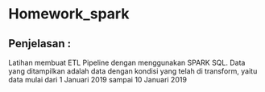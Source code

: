 # Homework_spark

## Penjelasan :
Latihan membuat ETL Pipeline dengan menggunakan SPARK SQL.
Data yang ditampilkan adalah data dengan kondisi yang telah di transform, yaitu
data mulai dari 1 Januari 2019 sampai 10 Januari 2019
